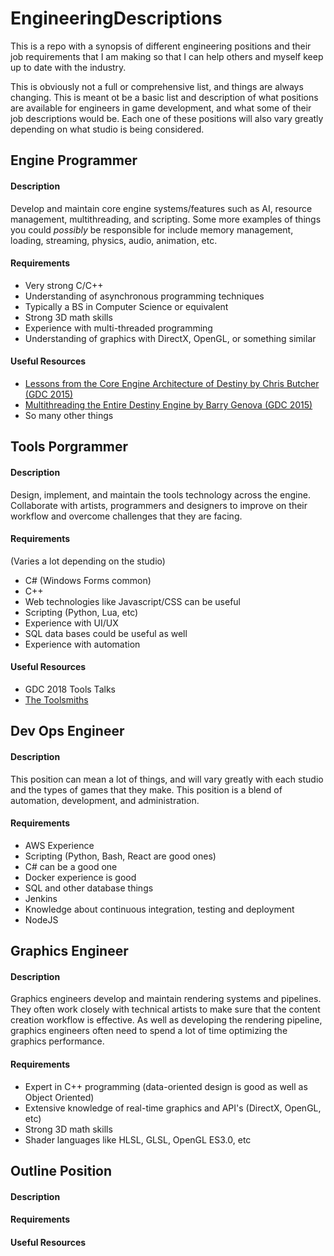 # EngineeringDescriptions
This is a repo with a synopsis of different engineering positions and their job requirements that I am making so that I can help others and myself keep up to date with the industry.

This is obviously not a full or comprehensive list, and things are always changing. This is meant ot be a basic list and description of what positions are available for engineers in game development, and what some of their job descriptions would be. Each one of these positions will also vary greatly depending on what studio is being considered.


## Engine Programmer

#### Description

Develop and maintain core engine systems/features such as AI, resource management, multithreading,  and scripting. Some more examples of things you could _possibly_ be responsible for include memory management, loading, streaming, physics, audio, animation, etc.

#### Requirements

* Very strong C/C++
* Understanding of asynchronous programming techniques
* Typically a BS in Computer Science or equivalent
* Strong 3D math skills
* Experience with multi-threaded programming
* Understanding of graphics with DirectX, OpenGL, or something similar

#### Useful Resources

* 	[Lessons from the Core Engine Architecture of Destiny by Chris Butcher (GDC 2015)](https://www.gdcvault.com/play/1022105/Lessons-from-the-Core-Engine)
* [Multithreading the Entire Destiny Engine by 	Barry Genova (GDC 2015)](https://gdcvault.com/play/1022164/Multithreading-the-Entire-Destiny)
* So many other things


## Tools Porgrammer

#### Description

Design, implement, and maintain the tools technology across the engine. Collaborate with artists, programmers and designers to improve on their workflow and overcome challenges that they are facing.

#### Requirements

(Varies a lot depending on the studio)

* C# (Windows Forms common)
* C++
* Web technologies like Javascript/CSS can be useful
* Scripting (Python, Lua, etc)
* Experience with UI/UX
* SQL data bases could be useful as well
* Experience with automation

#### Useful Resources

* GDC 2018 Tools Talks
* [The Toolsmiths](http://thetoolsmiths.org/)


## Dev Ops Engineer

#### Description

This position can mean a lot of things, and will vary greatly with each studio and the types of games that they make. This position is a blend of automation, development, and administration.

#### Requirements

* AWS Experience
* Scripting (Python, Bash, React are good ones)
* C# can be a good one
* Docker experience is good
* SQL and other database things
* Jenkins
* Knowledge about continuous integration, testing and deployment
* NodeJS


## Graphics Engineer

#### Description

Graphics engineers develop and maintain rendering systems and pipelines. They often work closely with technical artists to make sure that the content creation workflow is effective. As well as developing the rendering pipeline, graphics engineers often need to spend a lot of time optimizing the graphics performance.

#### Requirements

* Expert in C++ programming (data-oriented design is good as well as Object Oriented)
* Extensive knowledge of real-time graphics and API's (DirectX, OpenGL, etc)
* Strong 3D math skills
* Shader languages like HLSL, GLSL, OpenGL ES3.0, etc




























## Outline Position

#### Description

#### Requirements

#### Useful Resources

